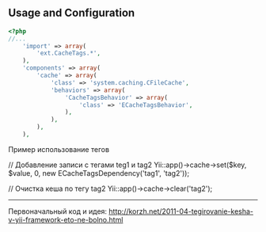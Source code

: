 ## Usage and Configuration

```php
<?php
//...
	'import' => array(
		'ext.CacheTags.*',
	),
	'components' => array(
		'cache' => array(
			'class' => 'system.caching.CFileCache',
			'behaviors' => array(
				'CacheTagsBehavior' => array(
					'class' => 'ECacheTagsBehavior',
				),
			),
		),
	),
```


Пример использование тегов

// Добавление записи с тегами teg1 и tag2
Yii::app()->cache->set($key, $value, 0, new ECacheTagsDependency('tag1', 'tag2'));

// Очистка кеша по тегу tag2
Yii::app()->cache->clear('tag2');


-----

Первоначальный код и идея: http://korzh.net/2011-04-tegirovanie-kesha-v-yii-framework-eto-ne-bolno.html
